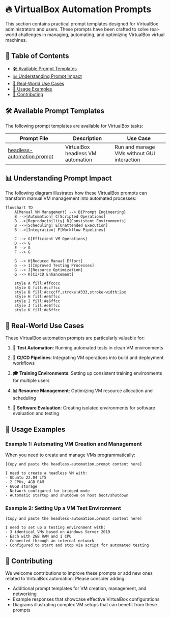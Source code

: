 # 🔥 VirtualBox Automation Prompts

This section contains practical prompt templates designed for VirtualBox administrators and users. These prompts have been crafted to solve real-world challenges in managing, automating, and optimizing VirtualBox virtual machines.

## 📑 Table of Contents

- [🛠️ Available Prompt Templates](#available-prompt-templates)
- [📊 Understanding Prompt Impact](#understanding-prompt-impact)
- [🌟 Real-World Use Cases](#real-world-use-cases)
- [📝 Usage Examples](#usage-examples)
- [👥 Contributing](#contributing)

## 🛠️ Available Prompt Templates

The following prompt templates are available for VirtualBox tasks:

| Prompt File | Description | Use Case |
|-------------|-------------|----------|
| [headless-automation.prompt](./headless-automation.prompt) | VirtualBox headless VM automation | Run and manage VMs without GUI interaction |

## 📊 Understanding Prompt Impact

The following diagram illustrates how these VirtualBox prompts can transform manual VM management into automated processes:

```mermaid
flowchart TD
    A[Manual VM Management] --> B{Prompt Engineering}
    B -->|Automation| C[Scripted Operations]
    B -->|Reproducibility| D[Consistent Environments]
    B -->|Scheduling| E[Unattended Execution]
    B -->|Integration| F[Workflow Pipelines]
    
    C --> G[Efficient VM Operations]
    D --> G
    E --> G
    F --> G
    
    G --> H[Reduced Manual Effort]
    G --> I[Improved Testing Processes]
    G --> J[Resource Optimization]
    G --> K[CI/CD Enhancement]
    
    style A fill:#ffcccc
    style G fill:#ccffcc
    style B fill:#ccccff,stroke:#333,stroke-width:2px
    style H fill:#e6ffcc
    style I fill:#e6ffcc
    style J fill:#e6ffcc
    style K fill:#e6ffcc
```

## 🌟 Real-World Use Cases

These VirtualBox automation prompts are particularly valuable for:

1. **🧪 Test Automation**: Running automated tests in clean VM environments

2. **🔄 CI/CD Pipelines**: Integrating VM operations into build and deployment workflows

3. **🎓 Training Environments**: Setting up consistent training environments for multiple users

4. **📊 Resource Management**: Optimizing VM resource allocation and scheduling

5. **🧪 Software Evaluation**: Creating isolated environments for software evaluation and testing

## 📝 Usage Examples

### Example 1: Automating VM Creation and Management

When you need to create and manage VMs programmatically:

```
[Copy and paste the headless-automation.prompt content here]

I need to create a headless VM with:
- Ubuntu 22.04 LTS
- 2 CPUs, 4GB RAM
- 60GB storage
- Network configured for bridged mode
- Automatic startup and shutdown on host boot/shutdown
```

### Example 2: Setting Up a VM Test Environment

```
[Copy and paste the headless-automation.prompt content here]

I need to set up a testing environment with:
- 3 identical VMs based on Windows Server 2019
- Each with 2GB RAM and 1 CPU
- Connected through an internal network
- Configured to start and stop via script for automated testing
```

## 👥 Contributing

We welcome contributions to improve these prompts or add new ones related to VirtualBox automation. Please consider adding:

- Additional prompt templates for VM creation, management, and networking
- Example responses that showcase effective VirtualBox configurations
- Diagrams illustrating complex VM setups that can benefit from these prompts